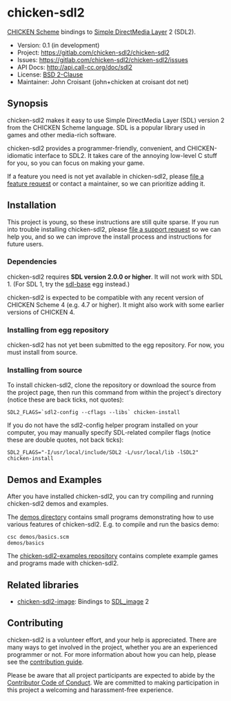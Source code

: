# chicken-sdl2

[CHICKEN Scheme](http://call-cc.org/) bindings to
[Simple DirectMedia Layer](http://libsdl.org/) 2 (SDL2).

- Version:     0.1 (in development)
- Project:     https://gitlab.com/chicken-sdl2/chicken-sdl2
- Issues:      https://gitlab.com/chicken-sdl2/chicken-sdl2/issues
- API Docs:    http://api.call-cc.org/doc/sdl2
- License:     [BSD 2-Clause](LICENSE-BSD.txt)
- Maintainer:  John Croisant (john+chicken at croisant dot net)


## Synopsis

chicken-sdl2 makes it easy to use Simple DirectMedia Layer (SDL)
version 2 from the CHICKEN Scheme language. SDL is a popular library
used in games and other media-rich software.

chicken-sdl2 provides a programmer-friendly, convenient, and
CHICKEN-idiomatic interface to SDL2. It takes care of the annoying
low-level C stuff for you, so you can focus on making your game.

If a feature you need is not yet available in chicken-sdl2, please
[file a feature request](CONTRIBUTING.md#filing-feature-requests) or
contact a maintainer, so we can prioritize adding it.


## Installation

This project is young, so these instructions are still quite sparse.
If you run into trouble installing chicken-sdl2, please
[file a support request](CONTRIBUTING.md#filing-support-requests) so
we can help you, and so we can improve the install process and
instructions for future users.

### Dependencies

chicken-sdl2 requires **SDL version 2.0.0 or higher**. It will not
work with SDL 1. (For SDL 1, try the
[sdl-base](http://wiki.call-cc.org/eggref/4/sdl-base) egg instead.)

chicken-sdl2 is expected to be compatible with any recent version of
CHICKEN Scheme 4 (e.g. 4.7 or higher). It might also work with some
earlier versions of CHICKEN 4.

### Installing from egg repository

chicken-sdl2 has not yet been submitted to the egg repository. For
now, you must install from source.

### Installing from source

To install chicken-sdl2, clone the repository or download the source
from the project page, then run this command from within the project's
directory (notice these are back ticks, not quotes):

```
SDL2_FLAGS=`sdl2-config --cflags --libs` chicken-install
```

If you do not have the sdl2-config helper program installed on your
computer, you may manually specify SDL-related compiler flags (notice
these are double quotes, not back ticks):

```
SDL2_FLAGS="-I/usr/local/include/SDL2 -L/usr/local/lib -lSDL2" chicken-install
```


## Demos and Examples

After you have installed chicken-sdl2, you can try compiling and
running chicken-sdl2 demos and examples.

The [demos directory](https://gitlab.com/chicken-sdl2/chicken-sdl2/tree/master/demos)
contains small programs demonstrating how to use various features
of chicken-sdl2. E.g. to compile and run the basics demo:

```
csc demos/basics.scm
demos/basics
```

The [chicken-sdl2-examples repository](https://gitlab.com/chicken-sdl2/chicken-sdl2-examples)
contains complete example games and programs made with chicken-sdl2.


## Related libraries

- [chicken-sdl2-image](https://gitlab.com/chicken-sdl2/chicken-sdl2-image):
  Bindings to [SDL_image](http://www.libsdl.org/projects/SDL_image/) 2


## Contributing

chicken-sdl2 is a volunteer effort, and your help is appreciated.
There are many ways to get involved in the project, whether you are an
experienced programmer or not. For more information about how you can
help, please see the [contribution guide](CONTRIBUTING.md).

Please be aware that all project participants are expected to abide by
the [Contributor Code of Conduct](CODE_OF_CONDUCT.md). We are
committed to making participation in this project a welcoming and
harassment-free experience.
